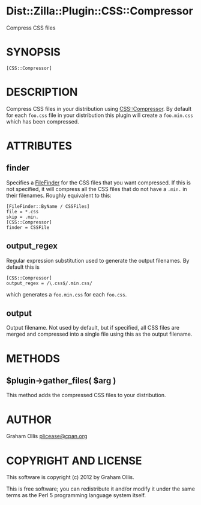 # Dist::Zilla::Plugin::CSS::Compressor

Compress CSS files

# SYNOPSIS

    [CSS::Compressor]

# DESCRIPTION

Compress CSS files in your distribution using [CSS::Compressor](http://search.cpan.org/perldoc?CSS::Compressor).  By default for
each `foo.css` file in your distribution this plugin will create a `foo.min.css`
which has been compressed.

# ATTRIBUTES

## finder

Specifies a [FileFinder](http://search.cpan.org/perldoc?Dist::Zilla::Role::FileFinder) for the CSS files that
you want compressed.  If this is not specified, it will compress all the CSS
files that do not have a `.min.` in their filenames.  Roughly equivalent to
this:

    [FileFinder::ByName / CSSFiles]
    file = *.css
    skip = .min.
    [CSS::Compressor]
    finder = CSSFile

## output\_regex

Regular expression substitution used to generate the output filenames.  By default
this is

    [CSS::Compressor]
    output_regex = /\.css$/.min.css/

which generates a `foo.min.css` for each `foo.css`.

## output

Output filename.  Not used by default, but if specified, all CSS files are merged and
compressed into a single file using this as the output filename.

# METHODS

## $plugin->gather\_files( $arg )

This method adds the compressed CSS files to your distribution.

# AUTHOR

Graham Ollis <plicease@cpan.org>

# COPYRIGHT AND LICENSE

This software is copyright (c) 2012 by Graham Ollis.

This is free software; you can redistribute it and/or modify it under
the same terms as the Perl 5 programming language system itself.
